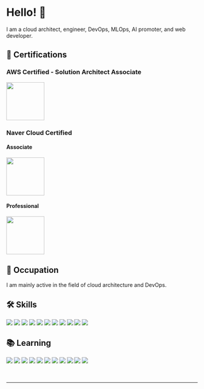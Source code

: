 # Hello! 👋

I am a cloud architect, engineer, DevOps, MLOps, AI promoter, and web developer.

## 🏅 Certifications

### AWS Certified - Solution Architect Associate
<img src="https://images.credly.com/images/0e284c3f-5164-4b21-8660-0d84737941bc/image.png" width="100" height="100"/>

### Naver Cloud Certified

#### Associate
<img src="https://edu.ncloud.com/public/img/associate.svg" width="100" height="100"/>

#### Professional
<img src="https://edu.ncloud.com/public/img/professional.svg" width="100" height="100"/>

## 💼 Occupation

I am mainly active in the field of cloud architecture and DevOps.

## 🛠 Skills

<img src="https://img.shields.io/badge/C-A8B9CC?style=for-the-badge&logo=c&logoColor=white"> <img src="https://img.shields.io/badge/Java-007396?style=for-the-badge&logo=java&logoColor=white"> <img src="https://img.shields.io/badge/C++-00599C?style=for-the-badge&logo=c%2B%2B&logoColor=white"> <img src="https://img.shields.io/badge/Naver%20Cloud-03C75A?style=for-the-badge&logo=naver&logoColor=white"> <img src="https://img.shields.io/badge/Linux-FCC624?style=for-the-badge&logo=linux&logoColor=black"> <img src="https://img.shields.io/badge/Server-000000?style=for-the-badge"> <img src="https://img.shields.io/badge/Cloud-FF6A00?style=for-the-badge&logo=cloud&logoColor=white"> <img src="https://img.shields.io/badge/Network-0052CC?style=for-the-badge&logo=network&logoColor=white"> <img src="https://img.shields.io/badge/Ubuntu-E95420?style=for-the-badge&logo=ubuntu&logoColor=white"> <img src="https://img.shields.io/badge/CentOS-262577?style=for-the-badge&logo=centos&logoColor=white"> <img src="https://img.shields.io/badge/Rocky%20Linux-4F5B93?style=for-the-badge&logo=rockylinux&logoColor=white">

## 📚 Learning

<img src="https://img.shields.io/badge/Spring-6DB33F?style=for-the-badge&logo=Spring&logoColor=white"> <img src="https://img.shields.io/badge/PHP-777BB4?style=for-the-badge&logo=php&logoColor=white"> <img src="https://img.shields.io/badge/Web%20Development-000000?style=for-the-badge&logo=web&logoColor=white"> <img src="https://img.shields.io/badge/Ansible-EE0000?style=for-the-badge&logo=ansible&logoColor=white"> <img src="https://img.shields.io/badge/Terraform-7B42BC?style=for-the-badge&logo=terraform&logoColor=white"> <img src="https://img.shields.io/badge/AWS-232F3E?style=for-the-badge&logo=amazon-aws&logoColor=white"> <img src="https://img.shields.io/badge/Jenkins-D24939?style=for-the-badge&logo=Jenkins&logoColor=white"> <img src="https://img.shields.io/badge/Docker-2496ED?style=for-the-badge&logo=Docker&logoColor=white"> <img src="https://img.shields.io/badge/Kubernetes-326CE5?style=for-the-badge&logo=Kubernetes&logoColor=white"> <img src="https://img.shields.io/badge/DevOps-0078D7?style=for-the-badge&logo=DevOps&logoColor=white"> <img src="https://img.shields.io/badge/MLOps-FF6F00?style=for-the-badge&logo=MLOps&logoColor=white">


<span style="color: rgba(255, 255, 255, 0.1); display: inline; font-size: 15.756px; font-style: normal; font-weight: 900; text-align: left; word-break: keep-all;">LOVERS</span>


---



<!--
**Tekk-97/Tekk-97** is a ✨ _special_ ✨ repository because its `README.md` (this file) appears on your GitHub profile.

Here are some ideas to get you started:

- 🔭 I’m currently working on ...
- 🌱 I’m currently learning ...
- 👯 I’m looking to collaborate on ...
- 🤔 I’m looking for help with ...
- 💬 Ask me about ...
- 📫 How to reach me: ...
- 😄 Pronouns: ...
- ⚡ Fun fact: ...
-->
